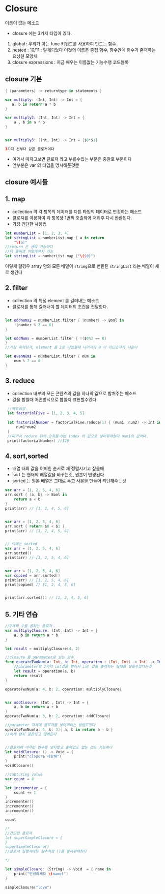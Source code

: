 # Closure

이름이 없는 메소드

* closure 에는 3가지 타입이 있다.

1. global : 우리가 아는 func 키워드를 사용하여 만드는 함수
2. nested : 10/11 : 알게되었다 이것의 이름은 중첩 함수, 함수안에 함수가 존재하는 요상한 모양새
3. closure expressions : 지금 배우는 이름없는 기능수행 코드블록

## closure 기본 
```swift
{ (parameters) -> returntype in statements }

var multiply: (Int, Int) -> Int = {
   a, b in return a * b
}

var multiply2: (Int, Int) -> Int = {
    a , b in a * b
}


var multiply3: (Int, Int) -> Int = {$0*$1}

3가지 전부다 같은 클로저이다
```
* 여기서 따지고보면 클로저 라고 부를수있는 부분은 중괄호 부분이다
* 앞부분은 var 의 타입을 명시해준것뿐


## closure 예시들


## 1. map
* collection 의 각 항목의 데이터를 다튼 타입의 데이터로 변경하는 메소드
* 클로져를 이용하여 각 항목당 1번씩 호출되어 처리후 다시 반환된다.
* 가장 간단한 사용법
```swift
let numberList = [1, 2, 3, 4]
let stringList = numberList.map { a in return
    "\(a)"
//return 은 생략 가능하다
//더 줄이면 이렇게까지 가능
let stringList = numberList.map {"\($0)"}
```
이렇게 할경우 array 안의 모든 배열이 `string`으로 변환된 `stringList` 라는 배열이 새로 생긴다



## 2. filter
* collection 의 특정 element 를 걸러내는 메소드
* 클로저를 통해 걸러내야 할 데이터의 조건을 전달한다.

```swift

let oddnums2 = numberList.filter { (number) -> Bool in
    !(number % 2 == 0)
}

let oddNums = numberList.filter { !($0%2 == 0)
}
//가장 축약된거, element 를 2로 나눴을때 나머지가 0 이 아닌숫자가 나온다

let evenNums = numberList.filter { num in
    num % 2 == 0
}
```



## 3. reduce

* collection 내부의 모든 콘텐츠의 값을 하나의 값으로 합쳐주는 메소드
* 값을 합칠때 어떤방식으로 합칠지 표현할수있다.
```swift
 //팩토리얼
 let factorialFive = [1, 2, 3, 4, 5]
 
 let factorialNumber = factorialFive.reduce(1) { (num1, num2) -> Int in
     num1*num2
 }
 //여기서 reduce 뒤의 숫자를 0번 index 의 값으로 넣어줘야한다 num1의 값이다.
 print(factorialNumber) //120

```

## 4. sort,sorted
- 배열 내의 값을 어떠한 순서로 재 정렬시키고 싶을때
- sort 는 현재의 배열값을 바꾸는것, 원본이 변경된다
- sorted 는 원본 배열은 그대로 두고 사본을 만들어 리턴해주는것

```swift
var arr = [1, 2, 5, 4, 6]
arr.sort { (a, b) -> Bool in
    return a < b
}
print(arr) // [1, 2, 4, 5, 6]


var arr = [1, 2, 5, 4, 6]
arr.sort { return $0 < $1 }
print(arr) // [1, 2, 4, 5, 6]


// 아래는 sorted
var arr = [1, 2, 5, 4, 6]
arr.sorted()
print(arr) // [1, 2, 5, 4, 6]


var arr = [1, 2, 5, 4, 6]
var copied = arr.sorted()
print(arr) // [1, 2, 5, 4, 6]
print(copied) // [1, 2, 4, 5, 6]


print(arr.sorted()) // [1, 2, 4, 5, 6]

```

## 5. 기타 연습

```swift
//2개의 수를 곱하는 클로져
var multiplyClosure: (Int, Int) -> Int = {
    a, b in return a * b
}

let result = multiplyClosure(4, 2)

//closure 를 parameter로 받는 함수
func operateTwoNum(a: Int, b: Int, operation : (Int, Int) -> Int) -> Int {
    //parameter로 2가지 int값을 받아서 int 값을 출력하는 형태를 넣을수있다는것
    let result = operation(a, b)
    return result
}

operateTwoNum(a: 4, b: 2, operation: multiplyClosure)


var addClosure: (Int , Int) -> Int = {
    a, b in return a + b
}
operateTwoNum(a: 3, b: 2, operation: addClosure)

//parameter 자체에 클로저를 넣어버리는 방법도있다
operateTwoNum(a: 4, b: 3){ a, b in return a - b }
//이게 왠지 깔끔하고 맘에든다


//클로저에 아무런 변수를 넣지않고 출력값도 없는 것도 가능하다
let voidClosure: () -> Void = {
    print("closure 사랑해")
}
voidClosure()

//capturing value
var count = 0

let incrementer = {
    count += 1
}
incrementer()
incrementer()
incrementer()

count

/*
//간단한 클로져
let superSimpleClosure = {
}
superSimpleClosure()
//클로져 실행시에는 함수처럼 ()를 붙여줘야한다

*/

let simpleClosure: (String) -> Void  = { name in
    print("안녕하세요 \(name)")
}

simpleClosure("love")
```





